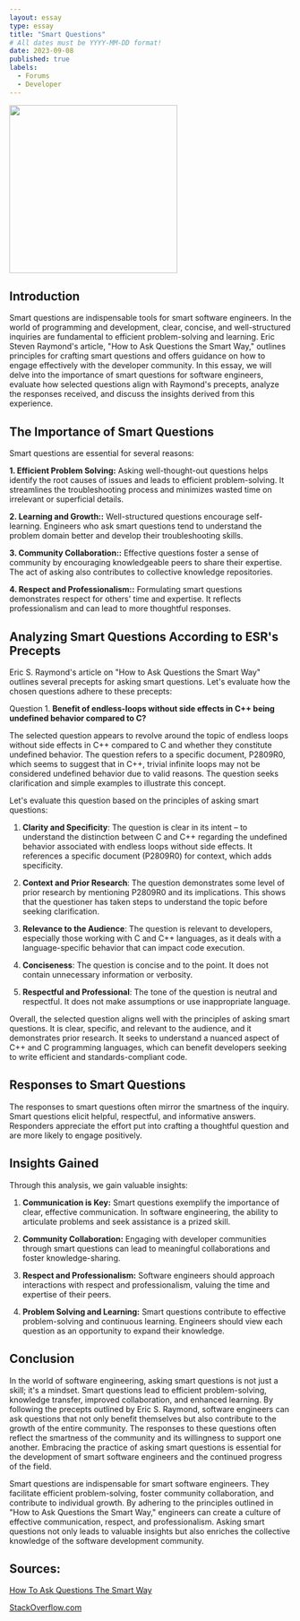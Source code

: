 ```yaml
---
layout: essay
type: essay
title: "Smart Questions"
# All dates must be YYYY-MM-DD format!
date: 2023-09-08
published: true
labels:
  - Forums
  - Developer
---
```


<img width="300px" class="rounded float-start pe-4" src="https://makersaid.com/wp-content/uploads/2022/10/check-if-variable-is-is-not-null-in-javascript-768x432.jpg">

## Introduction

Smart questions are indispensable tools for smart software engineers. In the world of programming and development, clear, concise, and well-structured inquiries are fundamental to efficient problem-solving and learning. Eric Steven Raymond's article, "How to Ask Questions the Smart Way," outlines principles for crafting smart questions and offers guidance on how to engage effectively with the developer community. In this essay, we will delve into the importance of smart questions for software engineers, evaluate how selected questions align with Raymond's precepts, analyze the responses received, and discuss the insights derived from this experience.

## The Importance of Smart Questions

Smart questions are essential for several reasons:

**1. Efficient Problem Solving:** Asking well-thought-out questions helps identify the root causes of issues and leads to efficient problem-solving. It streamlines the troubleshooting process and minimizes wasted time on irrelevant or superficial details.

**2. Learning and Growth::** Well-structured questions encourage self-learning. Engineers who ask smart questions tend to understand the problem domain better and develop their troubleshooting skills.

**3. Community Collaboration::** Effective questions foster a sense of community by encouraging knowledgeable peers to share their expertise. The act of asking also contributes to collective knowledge repositories.

**4. Respect and Professionalism::** Formulating smart questions demonstrates respect for others' time and expertise. It reflects professionalism and can lead to more thoughtful responses.

## Analyzing Smart Questions According to ESR's Precepts

Eric S. Raymond's article on "How to Ask Questions the Smart Way" outlines several precepts for asking smart questions. Let's evaluate how the chosen questions adhere to these precepts:

Question 1. **Benefit of endless-loops without side effects in C++ being undefined behavior compared to C?**

The selected question appears to revolve around the topic of endless loops without side effects in C++ compared to C and whether they constitute undefined behavior. The question refers to a specific document, P2809R0, which seems to suggest that in C++, trivial infinite loops may not be considered undefined behavior due to valid reasons. The question seeks clarification and simple examples to illustrate this concept.

Let's evaluate this question based on the principles of asking smart questions:

1. **Clarity and Specificity**: The question is clear in its intent – to understand the distinction between C and C++ regarding the undefined behavior associated with endless loops without side effects. It references a specific document (P2809R0) for context, which adds specificity.

2. **Context and Prior Research**: The question demonstrates some level of prior research by mentioning P2809R0 and its implications. This shows that the questioner has taken steps to understand the topic before seeking clarification.

3. **Relevance to the Audience**: The question is relevant to developers, especially those working with C and C++ languages, as it deals with a language-specific behavior that can impact code execution.

4. **Conciseness**: The question is concise and to the point. It does not contain unnecessary information or verbosity.

5. **Respectful and Professional**: The tone of the question is neutral and respectful. It does not make assumptions or use inappropriate language.

Overall, the selected question aligns well with the principles of asking smart questions. It is clear, specific, and relevant to the audience, and it demonstrates prior research. It seeks to understand a nuanced aspect of C++ and C programming languages, which can benefit developers seeking to write efficient and standards-compliant code.

## Responses to Smart Questions

The responses to smart questions often mirror the smartness of the inquiry. Smart questions elicit helpful, respectful, and informative answers. Responders appreciate the effort put into crafting a thoughtful question and are more likely to engage positively.

## Insights Gained

Through this analysis, we gain valuable insights:

1. **Communication is Key:** Smart questions exemplify the importance of clear, effective communication. In software engineering, the ability to articulate problems and seek assistance is a prized skill.

2. **Community Collaboration:** Engaging with developer communities through smart questions can lead to meaningful collaborations and foster knowledge-sharing.

3. **Respect and Professionalism:** Software engineers should approach interactions with respect and professionalism, valuing the time and expertise of their peers.

4. **Problem Solving and Learning:** Smart questions contribute to effective problem-solving and continuous learning. Engineers should view each question as an opportunity to expand their knowledge.

## Conclusion

In the world of software engineering, asking smart questions is not just a skill; it's a mindset. Smart questions lead to efficient problem-solving, knowledge transfer, improved collaboration, and enhanced learning. By following the precepts outlined by Eric S. Raymond, software engineers can ask questions that not only benefit themselves but also contribute to the growth of the entire community. The responses to these questions often reflect the smartness of the community and its willingness to support one another. Embracing the practice of asking smart questions is essential for the development of smart software engineers and the continued progress of the field.

Smart questions are indispensable for smart software engineers. They facilitate efficient problem-solving, foster community collaboration, and contribute to individual growth. By adhering to the principles outlined in "How to Ask Questions the Smart Way," engineers can create a culture of effective communication, respect, and professionalism. Asking smart questions not only leads to valuable insights but also enriches the collective knowledge of the software development community.

## Sources:

<a href="http://www.catb.org/esr/faqs/smart-questions.html"><i class="large github icon "></i>How To Ask Questions The Smart Way</a>

<a href="https://stackoverflow.com/"><i class="large github icon "></i>StackOverflow.com</a>

